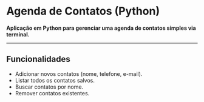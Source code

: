 # Agenda de Contatos (Python)

**Aplicação em Python para gerenciar uma agenda de contatos simples via terminal.**

---

##  Funcionalidades
- Adicionar novos contatos (nome, telefone, e-mail).
- Listar todos os contatos salvos.
- Buscar contatos por nome.
- Remover contatos existentes.
